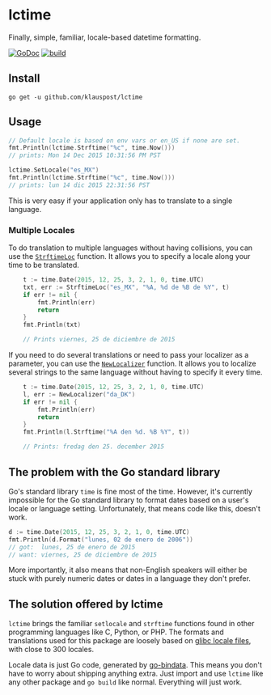 # lctime

Finally, simple, familiar, locale-based datetime formatting.

[![GoDoc][godoc-lctime-badge]][godoc-lctime]
[![build][github-workflow-badge]][github-workflow]

## Install

```
go get -u github.com/klauspost/lctime
```

## Usage

```go
// Default locale is based on env vars or en_US if none are set.
fmt.Println(lctime.Strftime("%c", time.Now()))
// prints: Mon 14 Dec 2015 10:31:56 PM PST

lctime.SetLocale("es_MX")
fmt.Println(lctime.Strftime("%c", time.Now()))
// prints: lun 14 dic 2015 22:31:56 PST
```

This is very easy if your application only has to translate to a single
language.

### Multiple Locales

To do translation to multiple languages without having collisions, you can use
the [`StrftimeLoc`](https://godoc.org/github.com/klauspost/lctime#StrftimeLoc)
function. It allows you to specify a locale along your time to be translated.

```go
	t := time.Date(2015, 12, 25, 3, 2, 1, 0, time.UTC)
	txt, err := StrftimeLoc("es_MX", "%A, %d de %B de %Y", t)
	if err != nil {
		fmt.Println(err)
		return
	}
	fmt.Println(txt)

	// Prints viernes, 25 de diciembre de 2015
```

If you need to do several translations or need to pass your localizer as a
parameter, you can use the
[`NewLocalizer`](https://godoc.org/github.com/klauspost/lctime#NewLocalizer)
function. It allows you to localize several strings to the same language without
having to specify it every time.

```go
	t := time.Date(2015, 12, 25, 3, 2, 1, 0, time.UTC)
	l, err := NewLocalizer("da_DK")
	if err != nil {
		fmt.Println(err)
		return
	}
	fmt.Println(l.Strftime("%A den %d. %B %Y", t))

	// Prints: fredag den 25. december 2015
```

## The problem with the Go standard library

Go's standard library `time` is fine most of the time. However, it's currently
impossible for the Go standard library to format dates based on a user's locale
or language setting. Unfortunately, that means code like this, doesn't work.

```go
d := time.Date(2015, 12, 25, 3, 2, 1, 0, time.UTC)
fmt.Println(d.Format("lunes, 02 de enero de 2006"))
// got:  lunes, 25 de enero de 2015
// want: viernes, 25 de diciembre de 2015
```

More importantly, it also means that non-English speakers will either be stuck
with purely numeric dates or dates in a language they don't prefer.

## The solution offered by lctime

`lctime` brings the familiar `setlocale` and `strftime` functions found in other
programming languages like C, Python, or PHP. The formats and translations used
for this package are loosely based on [glibc locale files], with close to 300
locales.

Locale data is just Go code, generated by [go-bindata]. This means you don't
have to worry about shipping anything extra. Just import and use `lctime` like
any other package and `go build` like normal. Everything will just work.

[godoc-lctime-badge]: https://godoc.org/github.com/klauspost/lctime?status.svg
[godoc-lctime]: https://godoc.org/github.com/klauspost/lctime
[github-workflow-badge]:
	https://github.com/klauspost/lctime/workflows/build/badge.svg
[github-workflow]:
	https://github.com/klauspost/lctime/actions?query=workflow%3Abuild
[glibc locale files]: http://lh.2xlibre.net/
[go-bindata]: https://github.com/jteeuwen/go-bindata
